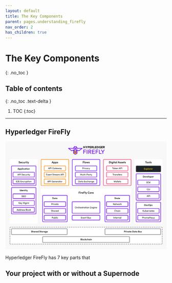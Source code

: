 ```yaml
---
layout: default
title: The Key Components
parent: pages.understanding_firefly
nav_order: 2
has_children: true
---
```


# The Key Components
{: .no_toc }

## Table of contents
{: .no_toc .text-delta }

1. TOC
{:toc}

---

## Hyperledger FireFly

![Hyperledger FireFly features](../images/firefly_functionality_overview.png)

Hyperledger FireFly has 7 key parts that

## Your project with or without a Supernode

